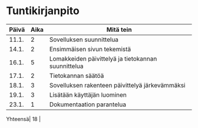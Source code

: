 
# Tuntikirjanpito

Päivä   |Aika| Mitä tein
--------|----|-----------
11.1.   |  2 | Sovelluksen suunnittelua
14.1.   |  2 | Ensimmäisen sivun tekemistä
16.1.   |  5 | Lomakkeiden päivittelyä ja tietokannan suunnittelua
17.1.   |  2 | Tietokannan säätöä
18.1.   |  3 | Sovelluksen rakenteen päivittelyä järkevämmäksi
19.1.   |  3 | Lisätään käyttäjän luominen
23.1.   |  1 | Dokumentaation parantelua

Yhteensä| 18 |
